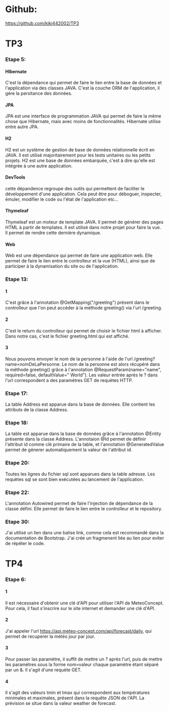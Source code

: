 # Github:

https://github.com/kiki442002/TP3

# TP3

### Etape 5:

#### HIbernate

C'est la dépendance qui permet de faire le lien entre la base de données et l'application via des classes JAVA. C'est la
couche ORM de l'application, il gére la persitance des données.

#### JPA

JPA est une interface de programmation JAVA qui permet de faire la même chose que Hibernate, mais avec moins de
fonctionnalités. Hibernate utilise entre autre JPA.

#### H2

H2 est un système de gestion de base de données relationnelle écrit en JAVA. Il est utilisé majoritairement pour les
tests unitaires ou les petits projets. H2 est une base de données embarquée, c'est à dire qu'elle est intégrée à une
autre application.

#### DevTools

cette dépandence regroupe des outils qui permettent de faciliter le développement d'une application. Cela peut être pour
déboguer, inspecter, émuler, modifier le code ou l'état de l'application etc...

#### Thymeleaf

Thymeleaf est un moteur de template JAVA. Il permet de générer des pages HTML à partir de templates. Il est utilisé dans
notre projet pour faire la vue. Il permet de rendre cette dernière dynamique.

#### Web

Web est une dépendance qui permet de faire une application web. Elle permet de faire le lien entre le controlleur et la
vue (HTML), ainsi que de participer à la dynamisation du site ou de l'application.

### Etape 13:

#### 1

C'est grâce à l'annotation @GetMapping("/greeting") présent dans le controlleur que l'on peut accéder à la méthode
greeting() via l'url /greeting.

#### 2

C'est le return du controlleur qui permet de choisir le fichier html à afficher. Dans notre cas, c'est le fichier
greeting.html qui est affiché.

#### 3

Nous pouvons envoyer le nom de la personne à l'aide de l'url /greeting?name=nomDeLaPersonne. Le nom de la personne est
alors récupéré dans la méthode greeting() grâce à l'annotation @RequestParam(name="name", required=false, defaultValue="
World").
Les valeur entrée après le ? dans l'url correspondent a des paramètres GET de requètes HTTP.

### Etape 17:

La table Address est apparue dans la base de données. Elle contient les attributs de la classe Address.

### Etape 18:

La table est apparue dans la base de données grâce à l'annotation @Entity présente dans la classe Address. L'annotaion
@Id permet de définir l'attribut id comme clé primaire de la table, et l'annotation @GeneratedValue permet de génerer
automatiquement la valeur de l'attribut id.

### Etape 20:

Toutes les lignes du fichier sql sont apparues dans la table adresse. Les requètes sql se sont bien exécutées au
lancement de l'application.

### Etape 22:

L'annotation Autowired permet de faire l'injection de dépendance de la classe défini. Elle permet de faire le lien entre
le controlleur et le repository.

### Etape 30:

J'ai utilisé un lien dans une balise link, comme cela est recommandé dans la documentation de Bootstrap. J'ai crée un
fragmenent liée au lien
pour eviter de répéter le code.

# TP4

### Etape 6:

#### 1

Il est nécessaire d'obtenir une clé d'API pour utiliser l'API de MeteoConcept. Pour cela, il faut s'inscrire sur le site
internet et demander une clé d'API.

#### 2

J'ai appeler l'url https://api.meteo-concept.com/api/forecast/daily, qui permet de recuperer la météo jour par jour.

#### 3

Pour passer las paramètre, il suffit de mettre un ? après l'url, puis de mettre les paramètres sous la forme nom=valeur
chaque paramètre étant séparé par un &. Il s'agit d'une requète GET.

#### 4

Il s'agit des valeurs tmin et tmax qui correspondent aux températures minimales et maximales, présent dans la requête
JSON de l'API. La prévision se situe dans la valeur weather de forecast.


